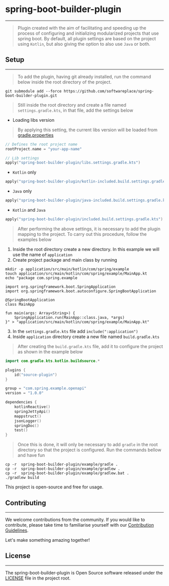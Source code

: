 # spring-boot-builder-plugin

---

> Plugin created with the aim of facilitating and speeding up the process of configuring and initializing modularized
> projects that use spring boot. By default, all plugin settings are based on the project using `Kotlin`, but also
> giving
> the option to also use `Java` or both.

## Setup

---
> To add the plugin, having git already installed, run the command below inside the root directory of the project.

```shell
git submodule add --force https://github.com/softwareplace/spring-boot-builder-plugin.git 
```

> Still inside the root directory and create a file named `settings.gradle.kts`, in that file, add the settings below

- Loading libs version

> By applying this setting, the current libs version will be loaded
> from [gradle.properties](build-configuration/gradle.properties)

````kotlin
// Defines the root project name
rootProject.name = "your-app-name"

// Lib settings
apply("spring-boot-builder-plugin/libs.settings.gradle.kts")
````

- `Kotlin` only

````kotlin
apply("spring-boot-builder-plugin/kotlin-included.build.settings.gradle.kts")
````

- `Java` only

````kotlin
apply("spring-boot-builder-plugin/java-included.build.settings.gradle.kts")
````

- `Kotlin` and `Java`

````kotlin
apply("spring-boot-builder-plugin/included.build.settings.gradle.kts")
````

> After performing the above settings, it is necessary to add the plugin mapping to the project. To carry out this
> procedure, follow the examples below

1. Inside the root directory create a new directory. In this example we will use the name of `application`
2. Create project package and main class by running

````shell
mkdir -p application/src/main/kotlin/com/spring/example
touch application/src/main/kotlin/com/spring/example/MainApp.kt
echo "package com.spring.example

import org.springframework.boot.SpringApplication
import org.springframework.boot.autoconfigure.SpringBootApplication

@SpringBootApplication
class MainApp 

fun main(args: Array<String>) {
    SpringApplication.run(MainApp::class.java, *args)
}" > "application/src/main/kotlin/com/spring/example/MainApp.kt"
````

3. In the `settings.gradle.kts` file add `include(":application")`
4. Inside `application` directory create a new file named `build.gradle.kts`

> After creating the `build.gradle.kts` file, add it to configure the project as shown in the example below

```kotlin
import com.gradle.kts.kotlin.buildsource.*

plugins {
    id("source-plugin")
}

group = "com.spring.example.openapi"
version = "1.0.0"

dependencies {
    kotlinReactive()
    springJettyApi()
    mappstruct()
    jsonLogger()
    springDoc()
    test()
}
```

> Once this is done, it will only be necessary to add `gradle` in the root directory so that the project is configured.
> Run the commands bellow and have fun

```shell
cp -r  spring-boot-builder-plugin/example/gradle . 
cp -r  spring-boot-builder-plugin/example/gradlew .
cp -r  spring-boot-builder-plugin/example/gradlew.bat .
./gradlew build
```

This project is open-source and free for usage.

## Contributing

----

We welcome contributions from the community. If you would like to contribute, please take time to familiarise yourself
with our [Contribution Guidelines](./CONTRIBUTORS.md).

Let's make something amazing together!

## License

----

The spring-boot-builder-plugin is Open Source software released under
the [LICENSE](https://www.apache.org/licenses/LICENSE-2.0.html) file in the project root.
